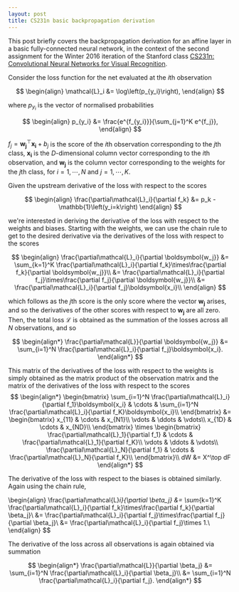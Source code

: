 ```yaml
---
layout: post
title: CS231n basic backpropagation derivation
---
```

This post briefly covers the backpropagation derivation for an affine layer in a basic fully-connected neural network, in the context of the second assignment for the Winter 2016 iteration of the Stanford class [CS231n: Convolutional Neural Networks for Visual Recognition](http://cs231n.stanford.edu/index.html).

Consider the loss function for the net evaluated at the $i$th observation

$$
\begin{align}
\mathcal{L}_i &= \log\left(p_{y_i}\right),
\end{align}
$$

where $p_{y_i}$ is the vector of normalised probabilities

$$
\begin{align}
p_{y_i} &= \frac{e^{f_{y_i}}}{\sum_{j=1}^K e^{f_j}},
\end{align}
$$

$f_j = \boldsymbol{w_j}^\top \boldsymbol{x_i} + b_j$ is the score of the $i$th observation corresponding to the $j$th class, $\boldsymbol{x_i}$ is the $D$-dimensional column vector corresponding to the $i$th observation, and $\boldsymbol{w_j}$ is the column vector corresponding to the weights for the $j$th class, for $i=1,\cdots,N$ and $j=1,\cdots,K$.

Given the upstream derivative of the loss with respect to the scores

$$
\begin{align}
\frac{\partial\mathcal{L}_i}{\partial f_k} &= p_k - \mathbb{1}\left(y_i=k\right)
\end{align}
$$

we're interested in deriving the derivative of the loss with respect to the weights and biases. Starting with the weights, we can use the chain rule to get to the desired derivative via the derivatives of the loss with respect to the scores 

$$
\begin{align}
\frac{\partial\mathcal{L}_i}{\partial \boldsymbol{w_j}} &= \sum_{k=1}^K \frac{\partial\mathcal{L}_i}{\partial f_k}\times\frac{\partial f_k}{\partial \boldsymbol{w_j}}\\
&= \frac{\partial\mathcal{L}_i}{\partial f_j}\times\frac{\partial f_j}{\partial \boldsymbol{w_j}}\\
&= \frac{\partial\mathcal{L}_i}{\partial f_j}\boldsymbol{x_i}\\
\end{align}
$$

which follows as the $j$th score is the only score where the vector $\boldsymbol{w_j}$ arises, and so the derivatives of the other scores with respect to $\boldsymbol{w_j}$ are all zero. Then, the total loss $\mathcal{L}$ is obtained as the summation of the losses across all $N$ observations, and so

$$
\begin{align*}
\frac{\partial\mathcal{L}}{\partial \boldsymbol{w_j}} &= \sum_{i=1}^N \frac{\partial\mathcal{L}_i}{\partial f_j}\boldsymbol{x_i}.
\end{align*}
$$

This matrix of the derivatives of the loss with respect to the weights is simply obtained as the matrix product of the observation matrix and the matrix of the derivatives of the loss with respect to the scores
$$
\begin{align*}
\begin{bmatrix}
    \sum_{i=1}^N \frac{\partial\mathcal{L}_i}{\partial f_1}\boldsymbol{x_i} & \cdots & \sum_{i=1}^N \frac{\partial\mathcal{L}_i}{\partial f_K}\boldsymbol{x_i}\\
\end{bmatrix}
&=
\begin{bmatrix}
    x_{11} & \cdots & x_{N1}\\
    \vdots & \ddots & \vdots\\
    x_{1D} & \cdots & x_{ND}\\
\end{bmatrix}
\times
\begin{bmatrix}
    \frac{\partial\mathcal{L}_1}{\partial f_1} & \cdots & \frac{\partial\mathcal{L}_1}{\partial f_K}\\
    \vdots & \ddots & \vdots\\
    \frac{\partial\mathcal{L}_N}{\partial f_1} & \cdots & \frac{\partial\mathcal{L}_N}{\partial f_K}\\
\end{bmatrix}\\
dW &= X^\top dF
\end{align*}
$$

The derivative of the loss with respect to the biases is obtained similarly. Again using the chain rule,

$$
$$
\begin{align}
\frac{\partial\mathcal{L}_i}{\partial \beta_j} &= \sum_{k=1}^K \frac{\partial\mathcal{L}_i}{\partial f_k}\times\frac{\partial f_k}{\partial \beta_j}\\
&= \frac{\partial\mathcal{L}_i}{\partial f_j}\times\frac{\partial f_j}{\partial \beta_j}\\
&= \frac{\partial\mathcal{L}_i}{\partial f_j}\times 1.\\
\end{align}
$$

The derivative of the loss across all observations is again obtained via summation 

$$
\begin{align*}
\frac{\partial\mathcal{L}}{\partial \beta_j} &= \sum_{i=1}^N \frac{\partial\mathcal{L}_i}{\partial \beta_j}\\
&= \sum_{i=1}^N \frac{\partial\mathcal{L}_i}{\partial f_j}.
\end{align*}
$$
